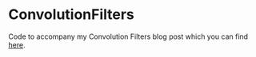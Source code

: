 # ConvolutionFilters
Code to accompany my Convolution Filters blog post which you can find [here](https://medium.com/@ianormy/convolution-filters-4971820e851f).
